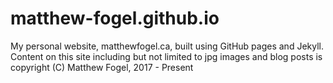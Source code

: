 # matthew-fogel.github.io
My personal website, matthewfogel.ca, built using GitHub pages and Jekyll. Content on this site including but not limited to jpg images and blog posts is copyright (C) Matthew Fogel, 2017 - Present
